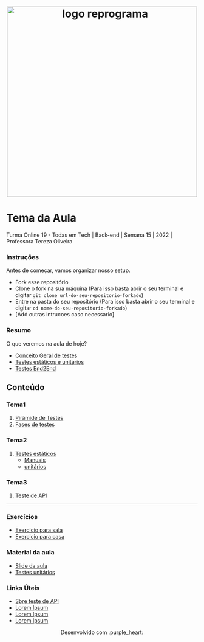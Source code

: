 <h1 align="center">
  <img src="assets/reprograma-fundos-claros.png" alt="logo reprograma" width="500">
</h1>

# Tema da Aula

Turma Online 19 - Todas em Tech  | Back-end | Semana 15 | 2022 | Professora Tereza Oliveira

### Instruções
Antes de começar, vamos organizar nosso setup.
* Fork esse repositório 
* Clone o fork na sua máquina (Para isso basta abrir o seu terminal e digitar `git clone url-do-seu-repositorio-forkado`)
* Entre na pasta do seu repositório (Para isso basta abrir o seu terminal e digitar `cd nome-do-seu-repositorio-forkado`)
* [Add outras intrucoes caso necessario]

### Resumo
O que veremos na aula de hoje?
* [Conceito Geral de testes](#tema1)
* [Testes estáticos e unitários](#tema2)
* [Testes End2End](#tema3)

## Conteúdo
### Tema1 
1. [Pirâmide de Testes](#topico1)
2. [Fases de testes](#topico2)
### Tema2 
1. [Testes estáticos](#topico3)
   * [Manuais](#subtopico1)
   * [unitários](#subtopico2)
   
### Tema3
1. [Teste de API](#topico4)

***
### Exercícios 
* [Exercicio para sala](/exercicios/para-sala/)
* [Exercicio para casa](/exercicios/para-casa/)

### Material da aula 

* [Slide da aula](https://github.com/reprograma/on19-tet-s15-tests/blob/main/material/Automa%C3%A7%C3%A3o%20de%20Testes.pdf)
* [Testes unitários](/exercicios/para-sala/material)

### Links Úteis
- [Sbre teste de API](https://medium.com/beelabacademy/testes-automatizados-de-apis-com-jest-supertest-8aa6a96f61d1)
- [Lorem Ipsum](https://www.lipsum.com/feed/html)
- [Lorem Ipsum](https://www.lipsum.com/feed/html)
- [Lorem Ipsum](https://www.lipsum.com/feed/html)


<p align="center">
Desenvolvido com :purple_heart:  
</p>

